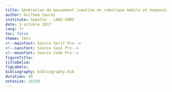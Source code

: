 ```yaml
---
title: Génération de mouvement \newline en robotique mobile et humanoïde
author: Guilhem Saurel
institute: Gepetto - LAAS-CNRS
date: 3 octobre 2017
lang: fr
toc: false
theme: lbtn
<!--mainfont: Source Serif Pro-->
<!--sansfont: Source Sans Pro-->
<!--monofont: Source Code Pro-->
figureTitle:
titleDelim:
figLabels:
bibliography: bibliography.bib
duration: 45
notesize: 31539
---
```

